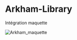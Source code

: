 # Arkham-Library
Intégration maquette


![Arkham_maquette](https://user-images.githubusercontent.com/93844493/141131545-9bda7941-731a-4e25-9365-87328aa0671d.png)
